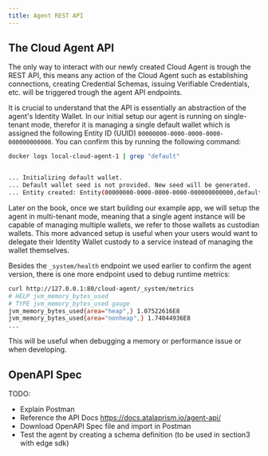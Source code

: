 ```yaml
---
title: Agent REST API
---
```

## The Cloud Agent API

The only way to interact with our newly created Cloud Agent is trough the REST API, this means any action of the Cloud Agent such as establishing connections, creating Credential Schemas, issuing Verifiable Credentials, etc. will be triggered trough the agent API endpoints.

It is crucial to understand that the API is essentially an abstraction of the agent's Identity Wallet. In our initial setup our agent is running on single-tenant mode, therefor it is managing a single default wallet which is assigned the following Entity ID (UUID) `00000000-0000-0000-0000-000000000000`. You can confirm this by running the following command:

```bash
docker logs local-cloud-agent-1 | grep "default"


... Initializing default wallet.
... Default wallet seed is not provided. New seed will be generated.
... Entity created: Entity(00000000-0000-0000-0000-000000000000,default,00000000-0000-0000-0000-000000000000,1970-01-01T00:00:00Z,1970-01-01T00:00:00Z)
```

Later on the book, once we start building our example app, we will setup the agent in multi-tenant mode, meaning that a single agent instance will be capable of managing multiple wallets, we refer to those wallets as custodian wallets. This more advanced setup is useful when your users would want to delegate their Identity Wallet custody to a service instead of managing the wallet themselves.

Besides the `_system/health` endpoint we used earlier to confirm the agent version, there is one more endpoint used to debug runtime metrics:

```bash
curl http://127.0.0.1:80/cloud-agent/_system/metrics
# HELP jvm_memory_bytes_used  
# TYPE jvm_memory_bytes_used gauge
jvm_memory_bytes_used{area="heap",} 1.07522616E8
jvm_memory_bytes_used{area="nonheap",} 1.74044936E8
...
```
This will be useful when debugging a memory or performance issue or when developing.

## OpenAPI Spec

TODO:

- Explain Postman
- Reference the API Docs https://docs.atalaprism.io/agent-api/
- Download OpenAPI Spec file and import in Postman
- Test the agent by creating a schema definition (to be used in section3 with edge sdk)